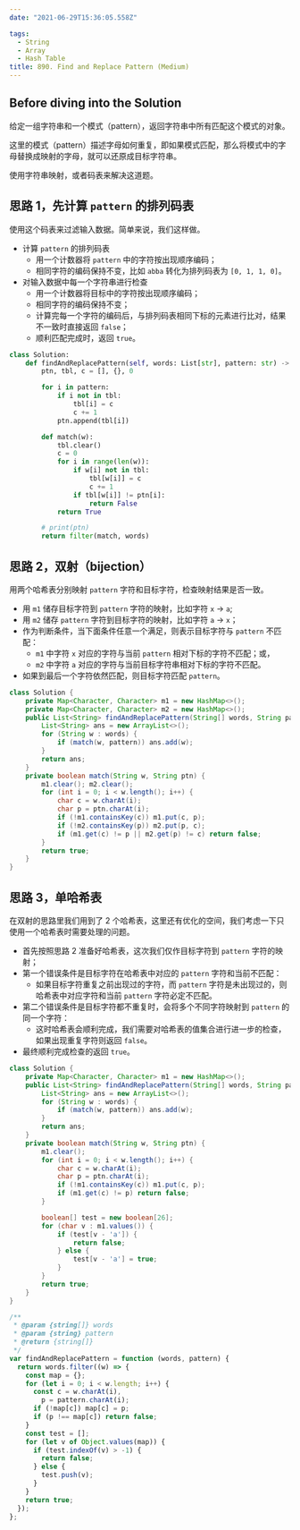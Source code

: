 ```yaml
---
date: "2021-06-29T15:36:05.558Z"

tags:
  - String
  - Array
  - Hash Table
title: 890. Find and Replace Pattern (Medium)
---
```


## Before diving into the Solution

给定一组字符串和一个模式（pattern），返回字符串中所有匹配这个模式的对象。

这里的模式（pattern）描述字母如何重复，即如果模式匹配，那么将模式中的字母替换成映射的字母，就可以还原成目标字符串。

使用字符串映射，或者码表来解决这道题。

<!-- more -->

## 思路 1，先计算 `pattern` 的排列码表

使用这个码表来过滤输入数据。简单来说，我们这样做。

- 计算 `pattern` 的排列码表
  - 用一个计数器将 `pattern` 中的字符按出现顺序编码；
  - 相同字符的编码保持不变，比如 `abba` 转化为排列码表为 `[0, 1, 1, 0]`。
- 对输入数据中每一个字符串进行检查
  - 用一个计数器将目标中的字符按出现顺序编码；
  - 相同字符的编码保持不变；
  - 计算完每一个字符的编码后，与排列码表相同下标的元素进行比对，结果不一致时直接返回 `false`；
  - 顺利匹配完成时，返回 `true`。

```python
class Solution:
    def findAndReplacePattern(self, words: List[str], pattern: str) -> List[str]:
        ptn, tbl, c = [], {}, 0

        for i in pattern:
            if i not in tbl:
                tbl[i] = c
                c += 1
            ptn.append(tbl[i])

        def match(w):
            tbl.clear()
            c = 0
            for i in range(len(w)):
                if w[i] not in tbl:
                    tbl[w[i]] = c
                    c += 1
                if tbl[w[i]] != ptn[i]:
                    return False
            return True

        # print(ptn)
        return filter(match, words)
```

## 思路 2，双射（bijection）

用两个哈希表分别映射 `pattern` 字符和目标字符，检查映射结果是否一致。

- 用 `m1` 储存目标字符到 `pattern` 字符的映射，比如字符 `x` -> `a`;
- 用 `m2` 储存 `pattern` 字符到目标字符的映射，比如字符 `a` -> `x`；
- 作为判断条件，当下面条件任意一个满足，则表示目标字符与 `pattern` 不匹配：
  - `m1` 中字符 `x` 对应的字符与当前 `pattern` 相对下标的字符不匹配；或，
  - `m2` 中字符 `a` 对应的字符与当前目标字符串相对下标的字符不匹配。
- 如果到最后一个字符依然匹配，则目标字符匹配 `pattern`。

```java
class Solution {
    private Map<Character, Character> m1 = new HashMap<>();
    private Map<Character, Character> m2 = new HashMap<>();
    public List<String> findAndReplacePattern(String[] words, String pattern) {
        List<String> ans = new ArrayList<>();
        for (String w : words) {
            if (match(w, pattern)) ans.add(w);
        }
        return ans;
    }
    private boolean match(String w, String ptn) {
        m1.clear(); m2.clear();
        for (int i = 0; i < w.length(); i++) {
            char c = w.charAt(i);
            char p = ptn.charAt(i);
            if (!m1.containsKey(c)) m1.put(c, p);
            if (!m2.containsKey(p)) m2.put(p, c);
            if (m1.get(c) != p || m2.get(p) != c) return false;
        }
        return true;
    }
}
```

## 思路 3，单哈希表

在双射的思路里我们用到了 2 个哈希表，这里还有优化的空间，我们考虑一下只使用一个哈希表时需要处理的问题。

- 首先按照思路 2 准备好哈希表，这次我们仅作目标字符到 `pattern` 字符的映射；
- 第一个错误条件是目标字符在哈希表中对应的 `pattern` 字符和当前不匹配：
  - 如果目标字符重复之前出现过的字符，而 `pattern` 字符是未出现过的，则哈希表中对应字符和当前 `pattern` 字符必定不匹配。
- 第二个错误条件是目标字符都不重复时，会将多个不同字符映射到 `pattern` 的同一个字符：
  - 这时哈希表会顺利完成，我们需要对哈希表的值集合进行进一步的检查，如果出现重复字符则返回 `false`。
- 最终顺利完成检查的返回 `true`。

```java
class Solution {
    private Map<Character, Character> m1 = new HashMap<>();
    public List<String> findAndReplacePattern(String[] words, String pattern) {
        List<String> ans = new ArrayList<>();
        for (String w : words) {
            if (match(w, pattern)) ans.add(w);
        }
        return ans;
    }
    private boolean match(String w, String ptn) {
        m1.clear();
        for (int i = 0; i < w.length(); i++) {
            char c = w.charAt(i);
            char p = ptn.charAt(i);
            if (!m1.containsKey(c)) m1.put(c, p);
            if (m1.get(c) != p) return false;
        }

        boolean[] test = new boolean[26];
        for (char v : m1.values()) {
            if (test[v - 'a']) {
                return false;
            } else {
                test[v - 'a'] = true;
            }
        }
        return true;
    }
}
```

```js
/**
 * @param {string[]} words
 * @param {string} pattern
 * @return {string[]}
 */
var findAndReplacePattern = function (words, pattern) {
  return words.filter((w) => {
    const map = {};
    for (let i = 0; i < w.length; i++) {
      const c = w.charAt(i),
        p = pattern.charAt(i);
      if (!map[c]) map[c] = p;
      if (p !== map[c]) return false;
    }
    const test = [];
    for (let v of Object.values(map)) {
      if (test.indexOf(v) > -1) {
        return false;
      } else {
        test.push(v);
      }
    }
    return true;
  });
};
```
